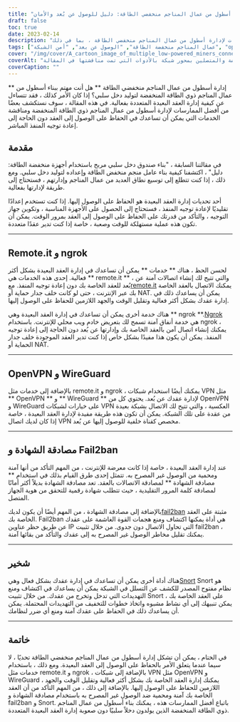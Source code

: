 ```yaml
---
title: "إدارة أسطول من عمال المناجم منخفضي الطاقة: دليل للوصول عن بُعد والأمان"
draft: false
toc: true
date: 2023-02-14
description: "استكشف أفضل الممارسات والأدوات لإدارة أسطول من عمال المناجم منخفضي الطاقة ، بما في ذلك remote.it و ngrok و OpenVPN و WireGuard والمزيد."
tags: ["عمال المناجم منخفضة الطاقة", "الوصول عن بعد", "أمن الشبكة", "openvpn", "واقي الأسلاك", "شخير", "نجروك"]
cover: "/img/cover/A_cartoon_image_of_multiple_low-powered_miners_connected.png"
coverAlt: "صورة كرتونية للعديد من عمال المناجم ذوي الطاقة المنخفضة والمتصلين بمحور شبكة بالأدوات التي تمت مناقشتها في المقالة."
coverCaption: ""
---
```


** إدارة أسطول من عمال المناجم منخفضي الطاقة **
هل أنت مهتم ببناء أسطول من عمال المناجم ذوي الطاقة المنخفضة لتوليد دخل سلبي؟ إذا كان الأمر كذلك ، فقد تتساءل عن كيفية إدارة العقد البعيدة المتعددة بفعالية. في هذه المقالة ، سوف نستكشف بعضًا من أفضل الممارسات لإدارة أسطول من عمال المناجم ذوي الطاقة المنخفضة ومناقشة الخدمات التي يمكن أن تساعدك في الحفاظ على الوصول إلى العقد دون الحاجة إلى إعادة توجيه المنفذ المباشر.

## مقدمة
في مقالتنا السابقة ، "بناء صندوق دخل سلبي مربح باستخدام أجهزة منخفضة الطاقة: دليل" ، اكتشفنا كيفية بناء عامل منجم منخفض الطاقة وإعداده لتوليد دخل سلبي. ومع ذلك ، إذا كنت تتطلع إلى توسيع نطاق العديد من عمال المناجم وإدارتهم ، فستحتاج إلى طريقة لإدارتها بفعالية.

أحد تحديات إدارة العقد البعيدة هو الحفاظ على الوصول إليها. إذا كنت تستخدم إعدادًا تقليديًا لإعادة توجيه المنفذ ، فستحتاج إلى الحصول على الأجهزة المناسبة ، وتكوين جهاز التوجيه ، والتأكد من قدرتك على الحفاظ على الوصول إلى العقد بمرور الوقت. يمكن أن تكون هذه عملية مستهلكة للوقت وصعبة ، خاصة إذا كنت تدير عقدًا متعددة.

______

## Remote.it و ngrok

لحسن الحظ ، هناك ** خدمات ** يمكن أن تساعدك في إدارة العقد البعيدة بشكل أكثر فعالية. إحدى هذه الخدمات هي ** remote.it ** ، والتي تتيح لك إنشاء اتصالات آمنة عن بُعد للعقد الخاصة بك دون إعادة توجيه المنفذ. مع[remote.it](https://www.remote.it/) يمكنك الاتصال بالعقد الخاصة بك عبر الإنترنت ، حتى لو كانت خلف جدار حماية أو NAT. يمكن أن يساعدك ذلك في إدارة عقدك بشكل أكثر فعالية وتقليل الوقت والجهد اللازمين للحفاظ على الوصول إليها.

هناك خدمة أخرى يمكن أن تساعدك في إدارة العقد البعيدة وهي ** ngrok **.[Ngrok](https://ngrok.com/) هي خدمة أنفاق آمنة تسمح لك بتعريض خادم ويب محلي للإنترنت. باستخدام ngrok ، يمكنك إنشاء اتصال آمن بالعقد الخاصة بك وإدارتها عن بُعد دون الحاجة إلى إعادة توجيه المنفذ. يمكن أن يكون هذا مفيدًا بشكل خاص إذا كنت تدير العقد الموجودة خلف جدار الحماية أو NAT.

______

## OpenVPN و WireGuard

بالإضافة إلى خدمات مثل remote.it و ngrok ، يمكنك أيضًا استخدام شبكات VPN مثل ** OpenVPN ** و ** WireGuard ** لإدارة عقدك عن بُعد. يحتوي كل من OpenVPN و WireGuard على خيارات لشبكات VPN العكسية ، والتي تتيح لك الاتصال بشبكة بعيدة من عقدة على تلك الشبكة. يمكن أن تكون هذه طريقة مفيدة لإدارة العقد البعيدة ، خاصة إذا كان لديك اتصال VPN مخصص كقناة خلفية للوصول إليها عن بُعد.

______

## مصادقة الشهادة و Fail2ban

عند إدارة العقد البعيدة ، خاصة إذا كانت معرضة للإنترنت ، من المهم التأكد من أنها آمنة ومحمية من الوصول غير المصرح به. تتمثل إحدى طرق القيام بذلك في استخدام ** مصادقة الشهادة ** لمصادقة الاتصالات بالعقد. تعد مصادقة الشهادة بديلاً أكثر أمانًا لمصادقة كلمة المرور التقليدية ، حيث تتطلب شهادة رقمية للتحقق من هوية الجهاز المتصل.

بالإضافة إلى مصادقة الشهادة ، من المهم أيضًا أن يكون لديك[fail2ban](https://www.fail2ban.org/wiki/index.php/Main_Page) مثبتة على العقد الخاصة بك. Fail2ban هي أداة يمكنها اكتشاف ومنع هجمات القوة الغاشمة على عقدك عن طريق حظر عناوين IP التي تحاول الاتصال دون جدوى. من خلال تثبيت fail2ban ، يمكنك تقليل مخاطر الوصول غير المصرح به إلى عقدك والتأكد من بقائها آمنة.

______

## شخير

هناك أداة أخرى يمكن أن تساعدك في إدارة عقدك بشكل فعال وهي[Snort](https://www.snort.org/) Snort هو نظام مفتوح المصدر للكشف عن التسلل في الشبكة يمكن أن يساعدك في اكتشاف ومنع التهديدات التي تدخل وتخرج من عقدك. من خلال تثبيت Snort على العقد الخاصة بك ، يمكن تنبيهك إلى أي نشاط مشبوه واتخاذ خطوات للتخفيف من التهديدات المحتملة. يمكن أن يساعدك ذلك في الحفاظ على عقدك آمنة ومنع أي ضرر لنظامك.

______

## خاتمة

في الختام ، يمكن أن تشكل إدارة أسطول من عمال المناجم منخفضي الطاقة تحديًا ، لا سيما عندما يتعلق الأمر بالحفاظ على الوصول إلى العقد البعيدة. ومع ذلك ، باستخدام خدمات مثل remote.it و ngrok ، بالإضافة إلى شبكات VPN مثل OpenVPN و WireGuard ، يمكنك إدارة العقد الخاصة بك بشكل أكثر فعالية وتقليل الوقت والجهد اللازمين للحفاظ على الوصول إليها. بالإضافة إلى ذلك ، من المهم التأكد من أن العقد الخاصة بك آمنة ومحمية ضد الوصول غير المصرح به باستخدام مصادقة الشهادة و fail2ban و Snort. باتباع أفضل الممارسات هذه ، يمكنك بناء أسطول من عمال المناجم ذوي الطاقة المنخفضة الذين يولدون دخلاً سلبيًا دون صعوبة إدارة العقد البعيدة المتعددة.

